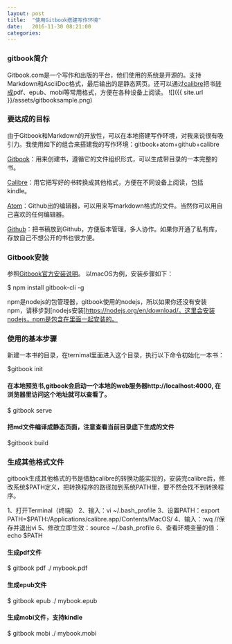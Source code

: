 ```yaml
---
layout: post
title:  "使用Gitbook搭建写作环境"
date:   2016-11-30 08:21:00
categories:
---
```

### gitbook简介

Gitbook.com是一个写作和出版的平台，他们使用的系统是开源的。支持Markdown和AsciiDoc格式，最后输出的是静态网页。还可以通过[calibre](https://calibre-ebook.com/download_osx)把书[转成](http://toolchain.gitbook.com/ebook.html)pdf、epub、mobi等常用格式，方便在各种设备上阅读。
![]({{ site.url }}/assets/gitbooksample.png)

### 要达成的目标
由于Gitbook和Markdown的开放性，可以在本地搭建写作环境，对我来说很有吸引力。我使用如下的组合来搭建我的写作环境：gitbook+atom+github+calibre
<!--more-->

[Gitbook](https://github.com/GitbookIO/gitbook)：用来创建书，遵循它的文件组织形式，可以生成带目录的一本完整的书。

[Calibre](https://calibre-ebook.com)：用它把写好的书转换成其他格式，方便在不同设备上阅读，包括kindle。

[Atom](https://atom.io/)：Github出的编辑器，可以用来写markdown格式的文件。当然你可以用自己喜欢的任何编辑器。

[Github](https://github.com)：把书稿放到Github，方便版本管理，多人协作。如果你开通了私有库，存放自己不想公开的书也很方便。

### Gitbook安装
参照[Gitbook官方安装说明](https://github.com/GitbookIO/gitbook/blob/master/docs/setup.md)。
以macOS为例，安装步骤如下：

   $ npm install gitbook-cli -g

npm是nodejs的包管理器，gitbook使用的nodejs，所以如果你还没有安装npm，请移步到[nodejs安装]https://nodejs.org/en/download/。这里会安装nodejs，npm是包含在里面一起安装的。

### 使用的基本步骤
新建一本书的目录，在ternimal里面进入这个目录，执行以下命令初始化一本书：

   $gitbook init

#### 在本地预览书,gitbook会启动一个本地的web服务器http://localhost:4000, 在浏览器里访问这个地址就可以查看了。

   $ gitbook serve

#### 把md文件编译成静态页面，注意查看当前目录底下生成的文件

   $gitbook build

### 生成其他格式文件
gitbook生成其他格式的书是借助calibre的转换功能实现的，安装完calibre后，修改系统$PATH定义，把转换程序的路径加到系统PATH里，要不然会找不到转换程序。

1、打开Terminal（终端）
2、输入：vi ~/.bash_profile
3、设置PATH：export PATH=$PATH:/Applications/calibre.app/Contents/MacOS/
4、输入：:wq    //保存并退出vi
5、修改立即生效：source ~/.bash_profile
6、查看环境变量的值：echo $PATH

#### 生成pdf文件

   $ gitbook pdf ./ mybook.pdf

#### 生成epub文件

   $ gitbook epub ./ mybook.epub

#### 生成mobi文件，支持kindle

   $ gitbook mobi ./ mybook.mobi
